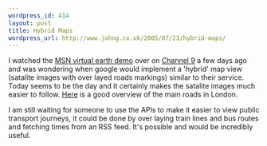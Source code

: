 ```yaml
--- 
wordpress_id: 414
layout: post
title: Hybrid Maps
wordpress_url: http://www.johng.co.uk/2005/07/23/hybrid-maps/
---
```

I watched the <a href="http://channel9.msdn.com/ShowPost.aspx?PostID=71140">MSN virtual earth demo</a> over on <a href="http://channel9.msdn.com/">Channel 9</a> a few days ago and was wondering when google would implement a 'hybrid' map view (satalite images with over layed roads markings) similar to their service. Today seems to be the day and it certainly makes the satalite images much easier to follow. <a href="http://maps.google.co.uk/maps?ll=51.506178,-0.093212&amp;spn=0.033649,0.081050&amp;t=h&amp;hl=en">Here</a> is a good overview of the main roads in London.

I am still waiting for someone to use the APIs to make it easier to view public transport journeys, it could be done by over laying train lines and bus routes and fetching times from an RSS feed. It's possible and would be incredibly useful.
